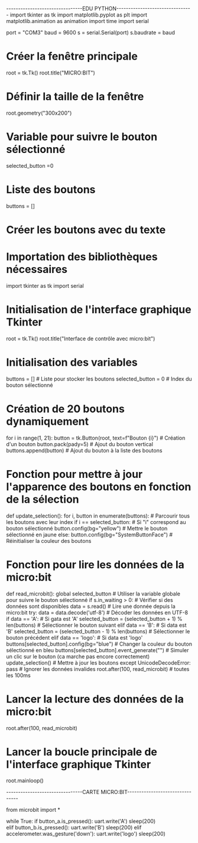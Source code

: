 --------------------------------EDU PYTHON--------------------------------
import tkinter as tk
import matplotlib.pyplot as plt
import matplotlib.animation as animation
import time
import serial

port = "COM3"
baud = 9600
s = serial.Serial(port)
s.baudrate = baud

# Créer la fenêtre principale
root = tk.Tk()
root.title("MICRO:BIT")

# Définir la taille de la fenêtre
root.geometry("300x200")

# Variable pour suivre le bouton sélectionné
selected_button =0

# Liste des boutons
buttons = []

# Créer les boutons avec du texte
# Importation des bibliothèques nécessaires
import tkinter as tk
import serial

# Initialisation de l'interface graphique Tkinter
root = tk.Tk()
root.title("Interface de contrôle avec micro:bit")

# Initialisation des variables
buttons = []                                                                     # Liste pour stocker les boutons
selected_button = 0                                                              # Index du bouton  sélectionné

# Création de 20 boutons dynamiquement
for i in range(1, 21):
    button = tk.Button(root, text=f"Bouton {i}")                                 # Création d'un bouton
    button.pack(pady=5)                                                          # Ajout du bouton vertical
    buttons.append(button)                                                       # Ajout du bouton à la liste des boutons

# Fonction pour mettre à jour l'apparence des boutons en fonction de la sélection
def update_selection():
    for i, button in enumerate(buttons):                                         # Parcourir tous les boutons avec leur index
        if i == selected_button:                                                 # Si "i" correspond au bouton sélectionné
            button.config(bg="yellow")                                           # Mettre le bouton sélectionné en jaune
        else:
            button.config(bg="SystemButtonFace")                                 # Réinitialiser la couleur des boutons

# Fonction pour lire les données de la micro:bit
def read_microbit():
    global selected_button                                                       # Utiliser la variable globale pour suivre le bouton sélectionné
    if s.in_waiting > 0:                                                         # Vérifier si des données sont disponibles
        data = s.read()                                                          # Lire une donnée depuis la micro:bit
        try:
            data = data.decode('utf-8')                                          # Décoder les données en UTF-8
            if data == 'A':                                                      # Si gata est 'A'
                selected_button = (selected_button + 1) % len(buttons)           # Sélectionner le bouton suivant
            elif data == 'B':                                                    # Si data est 'B'
                selected_button = (selected_button - 1) % len(buttons)           # Sélectionner le bouton précédent
            elif data == 'logo':                                                 # Si data est 'logo'
                buttons[selected_button].config(bg="blue")                       # Changer la couleur du bouton sélectionné en bleu
                buttons[selected_button].event_generate("<Button-1>")            # Simuler un clic sur le bouton  (ca marche pas encore correctement)
            update_selection()                                                   # Mettre à jour les boutons
        except UnicodeDecodeError:
            pass                                                                 # Ignorer les données invalides
    root.after(100, read_microbit)                                               # toutes les 100ms

# Lancer la lecture des données de la micro:bit
root.after(100, read_microbit)

# Lancer la boucle principale de l'interface graphique Tkinter
root.mainloop()

--------------------------------CARTE MICRO:BIT--------------------------------

from microbit import *

while True:
    if button_a.is_pressed():
        uart.write('A')
        sleep(200)  
    elif button_b.is_pressed():
        uart.write('B')
        sleep(200) 
    elif accelerometer.was_gesture('down'):
        uart.write('logo')
        sleep(200)
